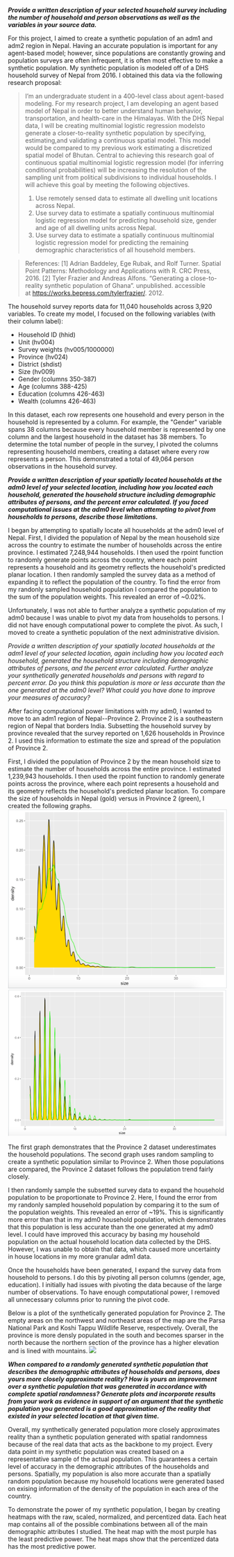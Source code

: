 ***Provide a written description of your selected household survey including the number of household and person observations as well as the variables in your source data.***

For this project, I aimed to create a synthetic population of an adm1 and adm2 region in Nepal. Having an accurate population is important for any agent-based model; however, since populations are constantly growing and population surveys are often infrequent, it is often most effective to make a synthetic population. My synthetic population is modeled off of a DHS household survey of Nepal from 2016. I obtained this data via the following research proposal: 
> I’m an undergraduate student in a 400-level class about agent-based modeling. For my research project, I am developing an agent based model of Nepal in order to better understand human behavior, transportation, and health-care in the Himalayas. With the DHS Nepal data, I will be creating multinomial logistic regression modelsto generate a closer-to-reality synthetic population by specifying, estimating,and validating a continuous spatial model. This model would be compared to my previous work estimating a discretized spatial model of Bhutan. Central to achieving this research goal of continuous spatial multinomial logistic regression model (for inferring conditional probabilities) will be increasing the resolution of the sampling unit from political subdivisions to individual households. I will achieve this goal by meeting the following objectives.
> 1. Use remotely sensed data to estimate all dwelling unit locations across Nepal.
> 2. Use survey data to estimate a spatially continuous multinomial logistic regression model for predicting household size, gender and age of all dwelling units across Nepal.
> 3. Use survey data to estimate a spatially continuous multinomial logistic regression model for predicting the remaining demographic characteristics of all household members. 

> References: [1] Adrian Baddeley, Ege Rubak, and Rolf Turner. Spatial Point Patterns: Methodology and Applications with R. CRC Press, 2016. [2] Tyler Frazier and Andreas Alfons. “Generating a close-to-reality synthetic population of Ghana”. unpublished. accessible at https://works.bepress.com/tylerfrazier/. 2012.

The household survey reports data for 11,040 households across 3,920 variables. To create my model, I focused on the following variables (with their column label):
- Household ID (hhid)
- Unit (hv004)
- Survey weights (hv005/1000000)
- Province (hv024)
- District (shdist)
- Size (hv009)
- Gender (columns 350-387)
- Age (columns 388-425)
- Education (columns 426-463)
- Wealth (columns 426-463)

In this dataset, each row represents one household and every person in the household is represented by a column. For example, the "Gender" variable spans 38 columns because every household member is represented by one column and the largest household in the dataset has 38 members. To determine the total number of people in the survey, I pivoted the columns representing household members, creating a dataset where every row represents a person. This demonstrated a total of 49,064 person observations in the household survey.  


***Provide a written description of your spatially located households at the adm0 level of your selected location, including how you located each household, generated the household structure including demographic attributes of persons, and the percent error calculated. If you faced computational issues at the adm0 level when attempting to pivot from households to persons, describe those limitations.***

I began by attempting to spatially locate all households at the adm0 level of Nepal. First, I divided the population of Nepal by the mean household size across the country to estimate the number of households across the entire province. I estimated 7,248,944 households. I then used the rpoint function to randomly generate points across the country, where each point represents a household and its geometry reflects the household's predicted planar location. I then randomly sampled the survey data as a method of expanding it to reflect the population of the country. To find the error from my randonly sampled household population I compared the population to the sum of the population weights. This revealed an error of ~0.02%. 

Unfortunately, I was not able to further analyze a synthetic population of my adm0 because I was unable to pivot my data from households to persons. I did not have enough computational power to complete the pivot. As such, I moved to create a synthetic population of the next administrative division. 

*Provide a written description of your spatially located households at the adm1 level of your selected location, again including how you located each household, generated the household structure including demographic attributes of persons, and the percent error calculated. Further analyze your synthetically generated households and persons with regard to percent error. Do you think this population is more or less accurate than the one generated at the adm0 level? What could you have done to improve your measures of accuracy?*

After facing computational power limitations with my adm0, I wanted to move to an adm1 region of Nepal--Province 2. Province 2 is a southeastern region of Nepal that borders India. Subsetting the household survey by province revealed that the survey reported on 1,626 households in Province 2. I used this information to estimate the size and spread of the population of Province 2. 

First, I divided the population of Province 2 by the mean household size to estimate the number of households across the entire province. I estimated 1,239,943 households. I then used the rpoint function to randomly generate points across the province, where each point represents a household and its geometry reflects the household's predicted planar location. To compare the size of households in Nepal (gold) versus in Province 2 (green), I created the following graphs. 
![](DHS_data/green1.png) ![](DHS_data/green2.png)

The first graph demonstrates that the Province 2 dataset underestimates the household populations. The second graph uses random sampling to create a synthetic population similar to Province 2. When those populations are compared, the Province 2 dataset follows the population trend fairly closely. 

I then randomly sample the subsetted survey data to expand the household population to be proportionate to Province 2. Here, I found the error from my randonly sampled household population by comparing it to the sum of the population weights. This revealed an error of ~19%. This is significantly more error than that in my adm0 household population, which demonstrates that this population is less accurate than the one generated at my adm0 level. I could have improved this accuracy by basing my household population on the actual household location data collected by the DHS. However, I was unable to obtain that data, which caused more uncertainty in house locations in my more granular adm1 data. 

Once the households have been generated, I expand the survey data from household to persons. I do this by pivoting all person columns (gender, age, education). I initially had issues with pivoting the data because of the large number of observations. To have enough computational power, I removed all unnecessary columns prior to running the pivot code.

Below is a plot of the synthetically generated population for Province 2. The empty areas on the northwest and northeast areas of the map are the Parsa National Park and Koshi Tappu Wildlife Reserve, respectively. Overall, the province is more densly populated in the south and becomes sparser in the north because the northern section of the province has a higher elevation and is lined with mountains. 
![](DHS_data/prov2.png)

***When compared to a randomly generated synthetic population that describes the demographic attributes of households and persons, does yours more closely approximate reality? How is yours an improvement over a synthetic population that was generated in accordance with complete spatial randomness? Generate plots and incorporate results from your work as evidence in support of an argument that the synthetic population you generated is a good approximation of the reality that existed in your selected location at that given time.***

Overall, my synthetically generated population more closely approximates reality than a synthetic population generated with spatial randomness because of the real data that acts as the backbone to my project. Every data point in my synthetic population was created based on a representative sample of the actual population. This guarantees a certain level of accuracy in the demographic attributes of the households and persons. Spatially, my population is also more accurate than a spatially random population because my household locations were generated based on exising information of the density of the population in each area of the country. 

To demonstrate the power of my synthetic population, I began by creating heatmaps with the raw, scaled, normalized, and percentized data. Each heat map contains all of the possible combinations between all of the main demographic attributes I studied. The heat map with the most purple has the least predictive power. The heat maps show that the percentized data has the most predictive power. 

